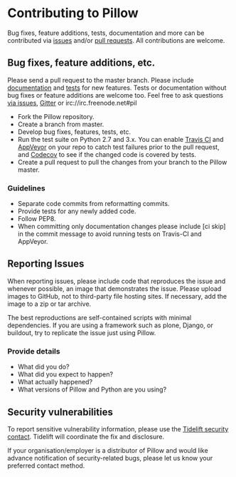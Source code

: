 # Contributing to Pillow

Bug fixes, feature additions, tests, documentation and more can be contributed via [issues](https://github.com/python-pillow/Pillow/issues) and/or [pull requests](https://github.com/python-pillow/Pillow/pulls). All contributions are welcome.

## Bug fixes, feature additions, etc.

Please send a pull request to the master branch. Please include [documentation](https://pillow.readthedocs.io) and [tests](../Tests/README.rst) for new features. Tests or documentation without bug fixes or feature additions are welcome too. Feel free to ask questions [via issues](https://github.com/python-pillow/Pillow/issues/new), [Gitter](https://gitter.im/python-pillow/Pillow) or irc://irc.freenode.net#pil

- Fork the Pillow repository.
- Create a branch from master.
- Develop bug fixes, features, tests, etc.
- Run the test suite on Python 2.7 and 3.x. You can enable [Travis CI](https://travis-ci.org/profile/) and [AppVeyor](https://ci.appveyor.com/projects/new) on your repo to catch test failures prior to the pull request, and [Codecov](https://codecov.io/gh) to see if the changed code is covered by tests.
- Create a pull request to pull the changes from your branch to the Pillow master.

### Guidelines

- Separate code commits from reformatting commits.
- Provide tests for any newly added code.
- Follow PEP8.
- When committing only documentation changes please include [ci skip] in the commit message to avoid running tests on Travis-CI and AppVeyor.

## Reporting Issues

When reporting issues, please include code that reproduces the issue and whenever possible, an image that demonstrates the issue. Please upload images to GitHub, not to third-party file hosting sites. If necessary, add the image to a zip or tar archive.

The best reproductions are self-contained scripts with minimal dependencies. If you are using a framework such as plone, Django, or buildout, try to replicate the issue just using Pillow.

### Provide details

- What did you do?
- What did you expect to happen?
- What actually happened?
- What versions of Pillow and Python are you using?

## Security vulnerabilities

To report sensitive vulnerability information, please use the [Tidelift security contact](https://tidelift.com/security). Tidelift will coordinate the fix and disclosure.

If your organisation/employer is a distributor of Pillow and would like advance notification of security-related bugs, please let us know your preferred contact method.
